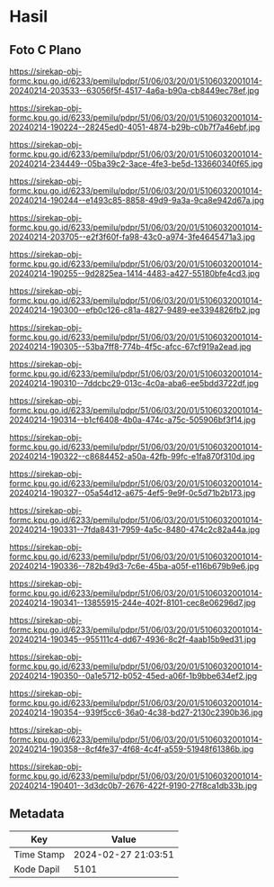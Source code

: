 # Hasil

## Foto C Plano

https://sirekap-obj-formc.kpu.go.id/6233/pemilu/pdpr/51/06/03/20/01/5106032001014-20240214-203533--63056f5f-4517-4a6a-b90a-cb8449ec78ef.jpg

https://sirekap-obj-formc.kpu.go.id/6233/pemilu/pdpr/51/06/03/20/01/5106032001014-20240214-190224--28245ed0-4051-4874-b29b-c0b7f7a46ebf.jpg

https://sirekap-obj-formc.kpu.go.id/6233/pemilu/pdpr/51/06/03/20/01/5106032001014-20240214-234449--05ba39c2-3ace-4fe3-be5d-133660340f65.jpg

https://sirekap-obj-formc.kpu.go.id/6233/pemilu/pdpr/51/06/03/20/01/5106032001014-20240214-190244--e1493c85-8858-49d9-9a3a-9ca8e942d67a.jpg

https://sirekap-obj-formc.kpu.go.id/6233/pemilu/pdpr/51/06/03/20/01/5106032001014-20240214-203705--e2f3f60f-fa98-43c0-a974-3fe4645471a3.jpg

https://sirekap-obj-formc.kpu.go.id/6233/pemilu/pdpr/51/06/03/20/01/5106032001014-20240214-190255--9d2825ea-1414-4483-a427-55180bfe4cd3.jpg

https://sirekap-obj-formc.kpu.go.id/6233/pemilu/pdpr/51/06/03/20/01/5106032001014-20240214-190300--efb0c126-c81a-4827-9489-ee3394826fb2.jpg

https://sirekap-obj-formc.kpu.go.id/6233/pemilu/pdpr/51/06/03/20/01/5106032001014-20240214-190305--53ba7ff8-774b-4f5c-afcc-67cf919a2ead.jpg

https://sirekap-obj-formc.kpu.go.id/6233/pemilu/pdpr/51/06/03/20/01/5106032001014-20240214-190310--7ddcbc29-013c-4c0a-aba6-ee5bdd3722df.jpg

https://sirekap-obj-formc.kpu.go.id/6233/pemilu/pdpr/51/06/03/20/01/5106032001014-20240214-190314--b1cf6408-4b0a-474c-a75c-505906bf3f14.jpg

https://sirekap-obj-formc.kpu.go.id/6233/pemilu/pdpr/51/06/03/20/01/5106032001014-20240214-190322--c8684452-a50a-42fb-99fc-e1fa870f310d.jpg

https://sirekap-obj-formc.kpu.go.id/6233/pemilu/pdpr/51/06/03/20/01/5106032001014-20240214-190327--05a54d12-a675-4ef5-9e9f-0c5d71b2b173.jpg

https://sirekap-obj-formc.kpu.go.id/6233/pemilu/pdpr/51/06/03/20/01/5106032001014-20240214-190331--7fda8431-7959-4a5c-8480-474c2c82a44a.jpg

https://sirekap-obj-formc.kpu.go.id/6233/pemilu/pdpr/51/06/03/20/01/5106032001014-20240214-190336--782b49d3-7c6e-45ba-a05f-e116b679b9e6.jpg

https://sirekap-obj-formc.kpu.go.id/6233/pemilu/pdpr/51/06/03/20/01/5106032001014-20240214-190341--13855915-244e-402f-8101-cec8e06296d7.jpg

https://sirekap-obj-formc.kpu.go.id/6233/pemilu/pdpr/51/06/03/20/01/5106032001014-20240214-190345--955111c4-dd67-4936-8c2f-4aab15b9ed31.jpg

https://sirekap-obj-formc.kpu.go.id/6233/pemilu/pdpr/51/06/03/20/01/5106032001014-20240214-190350--0a1e5712-b052-45ed-a06f-1b9bbe634ef2.jpg

https://sirekap-obj-formc.kpu.go.id/6233/pemilu/pdpr/51/06/03/20/01/5106032001014-20240214-190354--939f5cc6-36a0-4c38-bd27-2130c2390b36.jpg

https://sirekap-obj-formc.kpu.go.id/6233/pemilu/pdpr/51/06/03/20/01/5106032001014-20240214-190358--8cf4fe37-4f68-4c4f-a559-51948f61386b.jpg

https://sirekap-obj-formc.kpu.go.id/6233/pemilu/pdpr/51/06/03/20/01/5106032001014-20240214-190401--3d3dc0b7-2676-422f-9190-27f8ca1db33b.jpg


## Metadata

| Key        | Value               |
| ---------- | ------------------- |
| Time Stamp | 2024-02-27 21:03:51 |
| Kode Dapil | 5101                |



